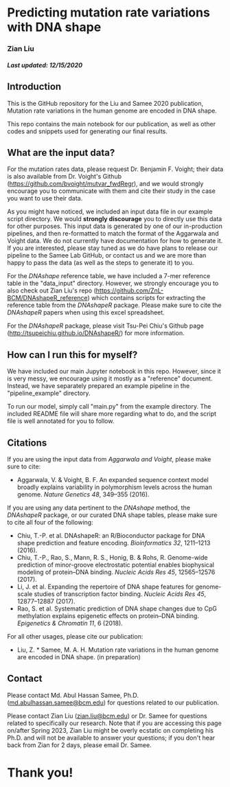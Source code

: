 # Predicting mutation rate variations with DNA shape
### Zian Liu
##### Last updated: 12/15/2020

## Introduction

This is the GitHub repository for the Liu and Samee 2020 publication, Mutation rate variations in the human genome are encoded in DNA shape.

This repo contains the main notebook for our publication, as well as other codes and snippets used for generating our final results. 

## What are the input data?

For the mutation rates data, please request Dr. Benjamin F. Voight; their data is also available from Dr. Voight's Github (https://github.com/bvoight/mutvar_fwdRegr), and we would strongly encourage you to communicate with them and cite their study in the case you want to use their data. 

As you might have noticed, we included an input data file in our example script directory. We would **strongly discourage** you to directly use this data for other purposes. This input data is generated by one of our in-production pipelines, and then re-formatted to match the format of the Aggarwala and Voight data. We do not currently have documentation for how to generate it. If you are interested, please stay tuned as we do have plans to release our pipeline to the Samee Lab GitHub, or contact us and we are more than happy to pass the data (as well as the steps to generate it) to you.

For the *DNAshape* reference table, we have included a 7-mer reference table in the "data_input" directory. However, we strongly encourage you to also check out Zian Liu's repo (https://github.com/ZnL-BCM/DNAshapeR_reference) which contains scripts for extracting the reference table from the *DNAshapeR* package. Please make sure to cite the *DNAshapeR* papers when using this excel spreadsheet. 

For the *DNAshapeR* package, please visit Tsu-Pei Chiu's Github page (http://tsupeichiu.github.io/DNAshapeR/) for more information.

## How can I run this for myself?

We have included our main Jupyter notebook in this repo. However, since it is very messy, we encourage using it mostly as a "reference" document. Instead, we have separately prepared an example pipeline in the "pipeline_example" directory. 

To run our model, simply call "main.py" from the example directory. The included README file will share more regarding what to do, and the script file is well annotated for you to follow.

## Citations

If you are using the input data from *Aggarwala and Voight*, please make sure to cite:

* Aggarwala, V. & Voight, B. F. An expanded sequence context model broadly explains variability in polymorphism levels across the human genome. *Nature Genetics 48*, 349–355 (2016).


If you are using any data pertinent to the *DNAshape* method, the *DNAshapeR* package, or our curated DNA shape tables, please make sure to cite all four of the following:

* Chiu, T.-P. et al. DNAshapeR: an R/Bioconductor package for DNA shape prediction and feature encoding. *Bioinformatics 32*, 1211–1213 (2016).
* Chiu, T.-P., Rao, S., Mann, R. S., Honig, B. & Rohs, R. Genome-wide prediction of minor-groove electrostatic potential enables biophysical modeling of protein–DNA binding. *Nucleic Acids Res 45*, 12565–12576 (2017).
* Li, J. et al. Expanding the repertoire of DNA shape features for genome-scale studies of transcription factor binding. *Nucleic Acids Res 45*, 12877–12887 (2017).
* Rao, S. et al. Systematic prediction of DNA shape changes due to CpG methylation explains epigenetic effects on protein–DNA binding. *Epigenetics & Chromatin 11*, 6 (2018).


For all other usages, please cite our publication:

* Liu, Z. * Samee, M. A. H. Mutation rate variations in the human genome are encoded in DNA shape. (in preparation)


## Contact 

Please contact Md. Abul Hassan Samee, Ph.D. (md.abulhassan.samee@bcm.edu) for questions related to our publication. 

Please contact Zian Liu (zian.liu@bcm.edu) or Dr. Samee for questions related to specifically our research. Note that if you are accessing this page on/after Spring 2023, Zian Liu might be overly ecstatic on completing his Ph.D. and will not be available to answer your questions; if you don't hear back from Zian for 2 days, please email Dr. Samee. 

# Thank you!
